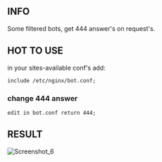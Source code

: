 <h2>INFO</h2>
<p>Some filtered bots, get 444 answer's on request's.</p>

<h2>HOT TO USE</h2>
<p>in your sites-available conf's add:</p>
<code>include /etc/nginx/bot.conf;</code>

<h3>change 444 answer</h3>
<code>edit in bot.conf return 444;</code>

<h2>RESULT</h2>

![Screenshot_6](https://user-images.githubusercontent.com/12657938/218886145-c53c09be-836b-44c2-9642-eb1c0c10f00b.png)
